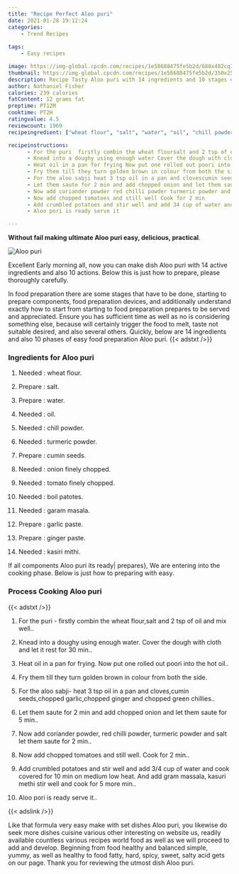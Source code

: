 ```yaml
---
title: "Recipe Perfect Aloo puri"
date: 2021-01-28 19:12:24
categories:
    - Trend Recipes
    
tags:
    - Easy recipes

image: https://img-global.cpcdn.com/recipes/1e58688475fe5b2d/680x482cq70/aloo-puri-recipe-main-photo.jpg
thumbnail: https://img-global.cpcdn.com/recipes/1e58688475fe5b2d/350x250cq70/aloo-puri-recipe-main-photo.jpg
description: Recipe Tasty Aloo puri with 14 ingredients and 10 stages of easy cooking.
author: Nathaniel Fisher
calories: 239 calories
fatContent: 12 grams fat
preptime: PT12M
cooktime: PT2H
ratingvalue: 4.5
reviewcount: 1969
recipeingredient: ["wheat flour", "salt", "water", "oil", "chill powder", "turmeric powder", "cumin seeds", "onion finely chopped", "tomato finely chopped", "boil patotes", "garam masala", "garlic paste", "ginger paste", "kasiri mithi"]

recipeinstructions: 
      - For the puri  firstly combin the wheat floursalt and 2 tsp of oil and mix well 
      - Knead into a doughy using enough water Cover the dough with cloth and let it rest for 30 min 
      - Heat oil in a pan for frying Now put one rolled out poori into the hot oil 
      - Fry them till they turn golden brown in colour from both the side 
      - For the aloo sabji heat 3 tsp oil in a pan and clovescumin seedschopped garlicchopped ginger and chopped green chillies 
      - Let them saute for 2 min and add chopped onion and let them saute for 5 min 
      - Now add coriander powder red chilli powder turmeric powder and salt let them saute for 2 min 
      - Now add chopped tomatoes and still well Cook for 2 min 
      - Add crumbled potatoes and stir well and add 34 cup of water and cook covered for 10 min on medium low heat And add gram massala kasuri methi stir well and cook for 5 more min 
      - Aloo pori is ready serve it

---
```




**Without fail making ultimate Aloo puri easy, delicious, practical**. 


![Aloo puri](https://img-global.cpcdn.com/recipes/1e58688475fe5b2d/680x482cq70/aloo-puri-recipe-main-photo.jpg "Aloo puri")




Excellent Early morning all, now you can make dish Aloo puri with 14 active ingredients and also 10 actions. Below this is just how to prepare, please thoroughly carefully.

In food preparation there are some stages that have to be done, starting to prepare components, food preparation devices, and additionally understand exactly how to start from starting to food preparation prepares to be served and appreciated. Ensure you has sufficient time as well as no is considering something else, because will certainly trigger the food to melt, taste not suitable desired, and also several others. Quickly, below are 14 ingredients and also 10 phases of easy food preparation Aloo puri.
{{< adstxt />}}

### Ingredients for Aloo puri


1. Needed  : wheat flour.

1. Prepare  : salt.

1. Prepare  : water.

1. Needed  : oil.

1. Needed  : chill powder.

1. Needed  : turmeric powder.

1. Prepare  : cumin seeds.

1. Needed  : onion finely chopped.

1. Needed  : tomato finely chopped.

1. Needed  : boil patotes.

1. Needed  : garam masala.

1. Prepare  : garlic paste.

1. Prepare  : ginger paste.

1. Needed  : kasiri mithi.



If all components Aloo puri its ready| prepares}, We are entering into the cooking phase. Below is just how to preparing with easy.

### Process Cooking Aloo puri

{{< adstxt />}}


1. For the puri - firstly combin the wheat flour,salt and 2 tsp of oil and mix well..



1. Knead into a doughy using enough water. Cover the dough with cloth and let it rest for 30 min..



1. Heat oil in a pan for frying. Now put one rolled out poori into the hot oil..



1. Fry them till they turn golden brown in colour from both the side.



1. For the aloo sabji- heat 3 tsp oil in a pan and cloves,cumin seeds,chopped garlic,chopped ginger and chopped green chillies..



1. Let them saute for 2 min and add chopped onion and let them saute for 5 min..



1. Now add coriander powder, red chilli powder, turmeric powder and salt let them saute for 2 min..



1. Now add chopped tomatoes and still well. Cook for 2 min..



1. Add crumbled potatoes and stir well and add 3/4 cup of water and cook covered for 10 min on medium low heat. And add gram massala, kasuri methi stir well and cook for 5 more min..



1. Aloo pori is ready serve it..





{{< adslink />}}

Like that formula very easy make with set dishes Aloo puri, you likewise do seek more dishes cuisine various other interesting on website us, readily available countless various recipes world food as well as we will proceed to add and develop. Beginning from food healthy and balanced simple, yummy, as well as healthy to food fatty, hard, spicy, sweet, salty acid gets on our page. Thank you for reviewing the utmost dish Aloo puri.
